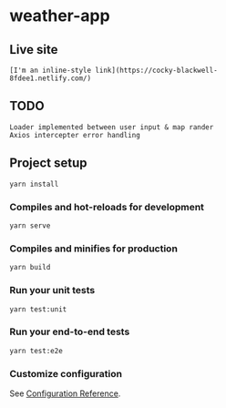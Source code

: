 # weather-app

## Live site
```
[I'm an inline-style link](https://cocky-blackwell-8fdee1.netlify.com/)
```

## TODO
```
Loader implemented between user input & map rander
Axios intercepter error handling
```

## Project setup
```
yarn install
```

### Compiles and hot-reloads for development
```
yarn serve
```

### Compiles and minifies for production
```
yarn build
```

### Run your unit tests
```
yarn test:unit
```

### Run your end-to-end tests
```
yarn test:e2e
```

### Customize configuration
See [Configuration Reference](https://cli.vuejs.org/config/).
